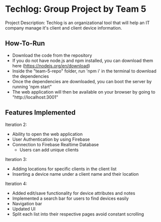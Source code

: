 # **Techlog: Group Project by Team 5**

Project Description: Techlog is an organizational tool that will help an IT company manage it's client and client device information.

## **How-To-Run**

  - Download the code from the repository
  - If you do not have node.js and npm installed, you can download them here (https://nodejs.org/en/download)
  - Inside the "team-5-repo" folder, run 'npm i' in the terminal to download the dependencies
  - Once the dependencies are downloaded, you can boot the server by running 'npm start"
  - The web application will then be available on your browser by going to "http://localhost:3001"

## **Features Implemented**

Iteration 2:
  - Ability to open the web application
  - User Authentication by using Firebase
  - Connection to Firebase Realtime Database
    - Users can add unique clients

Iteration 3:
  - Adding locations for specific clients in the client list
  - Inserting a device name under a client name and their location

Iteration 4:
  - Added edit/save functionality for device attributes and notes
  - Implemented a search bar for users to find devices easily
  - Navigation bar
  - Updated UI
  - Split each list into their respective pages avoid constant scrolling
